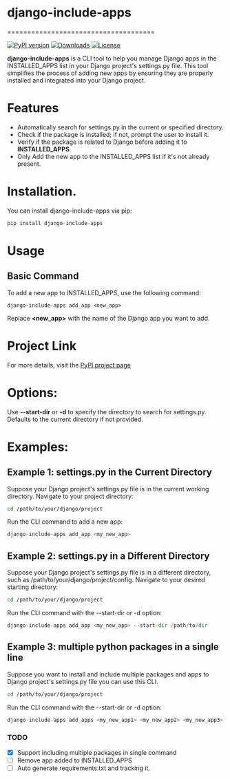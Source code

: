 # django-include-apps
=====================================

[![PyPI version](https://badge.fury.io/py/django-include-apps/0.1.3/.svg)](https://pypi.org/project/django-include-apps/0.1.3/)
[![Downloads](https://pepy.tech/badge/django-include-apps)](https://pypi.org/project/django-include-apps/0.1.3/)
[![License](https://img.shields.io/badge/license-MIT-blue.svg)](LICENSE)

**django-include-apps** is a CLI tool to help you manage Django apps in the INSTALLED_APPS list in your Django project's settings.py file. This tool simplifies the process of adding new apps by ensuring they are properly installed and integrated into your Django project.

# Features
- Automatically search for settings.py in the current or specified directory.
- Check if the package is installed; if not, prompt the user to install it.
- Verify if the package is related to Django before adding it to **INSTALLED_APPS**.
- Only Add the new app to the INSTALLED_APPS list if it's not already present.

# Installation.
You can install django-include-apps via pip:
```python
pip install django-include-apps
```

# Usage
## Basic Command
To add a new app to INSTALLED_APPS, use the following command:

```
django-include-apps add_app <new_app>
```
Replace **<new_app>** with the name of the Django app you want to add.

# Project Link
For more details, visit the [PyPI project page](https://pypi.org/project/django-include-apps/0.1.3/)


# Options:
Use **--start-dir** or **-d** to specify the directory to search for settings.py. Defaults to the current directory if not provided.


# Examples:
## Example 1: settings.py in the Current Directory
Suppose your Django project's settings.py file is in the current working directory.
Navigate to your project directory:
```sh
cd /path/to/your/django/project
```
Run the CLI command to add a new app:

```python
django-include-apps add_app <my_new_app>
 ```

## Example 2: settings.py in a Different Directory
Suppose your Django project's settings.py file is in a different directory, such as /path/to/your/django/project/config.
Navigate to your desired starting directory:
```sh
cd /path/to/your/django/project
```
Run the CLI command with the --start-dir or -d option:
```python
django-include-apps add_app <my_new_app> --start-dir /path/to/dir
```

## Example 3: multiple python packages in a single line
Suppose you want to install and include multiple packages and apps to Django project's settings.py file you can use this CLI.
```sh
cd /path/to/your/django/project
```
Run the CLI command with the --start-dir or -d option:
```python
django-include-apps add_apps <my_new_app1> <my_new_app2> <my_new_app3> --start-dir /path/to/dir
```

### TODO
- [x] Support including multiple packages in single command
- [ ] Remove app added to INSTALLED_APPS
- [ ] Auto generate requirements.txt and tracking it.
